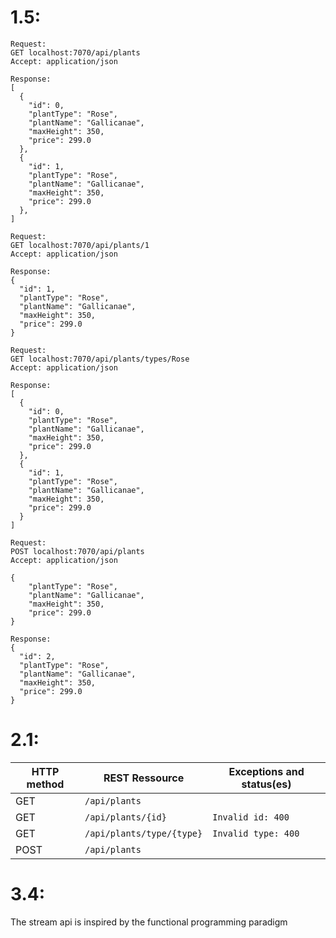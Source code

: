 # 1.5:

```
Request:
GET localhost:7070/api/plants
Accept: application/json

Response:
[
  {
    "id": 0,
    "plantType": "Rose",
    "plantName": "Gallicanae",
    "maxHeight": 350,
    "price": 299.0
  },
  {
    "id": 1,
    "plantType": "Rose",
    "plantName": "Gallicanae",
    "maxHeight": 350,
    "price": 299.0
  },
]
```

```
Request:
GET localhost:7070/api/plants/1
Accept: application/json

Response:
{
  "id": 1,
  "plantType": "Rose",
  "plantName": "Gallicanae",
  "maxHeight": 350,
  "price": 299.0
}
```

```
Request:
GET localhost:7070/api/plants/types/Rose
Accept: application/json

Response:
[
  {
    "id": 0,
    "plantType": "Rose",
    "plantName": "Gallicanae",
    "maxHeight": 350,
    "price": 299.0
  },
  {
    "id": 1,
    "plantType": "Rose",
    "plantName": "Gallicanae",
    "maxHeight": 350,
    "price": 299.0
  }
]
```

```
Request:
POST localhost:7070/api/plants
Accept: application/json

{
    "plantType": "Rose",
    "plantName": "Gallicanae",
    "maxHeight": 350,
    "price": 299.0
}

Response:
{
  "id": 2,
  "plantType": "Rose",
  "plantName": "Gallicanae",
  "maxHeight": 350,
  "price": 299.0
}
```

# 2.1:
| HTTP method | REST Ressource            | Exceptions and status(es) |
|-------------|---------------------------|---------------------------|
| GET         | `/api/plants`             |                           |
| GET         | `/api/plants/{id}`        | `Invalid id: 400`         |
| GET         | `/api/plants/type/{type}` | `Invalid type: 400`       |
| POST        | `/api/plants`             |                           |

# 3.4:
The stream api is inspired by the functional programming paradigm